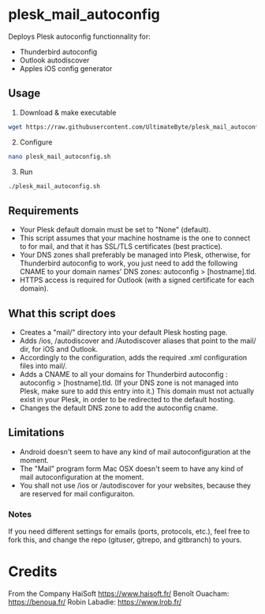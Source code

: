# plesk_mail_autoconfig

Deploys Plesk autoconfig functionnality for:

- Thunderbird autoconfig
- Outlook autodiscover
- Apples iOS config generator

## Usage

1) Download & make executable

````bash
wget https://raw.githubusercontent.com/UltimateByte/plesk_mail_autoconfig/master/plesk_mail_autoconfig.sh && chmod +x plesk_mail_autoconfig.sh
````

2) Configure

````bash
nano plesk_mail_autoconfig.sh
````

3) Run

````bash
./plesk_mail_autoconfig.sh
````

## Requirements
- Your Plesk default domain must be set to "None" (default).
- This script assumes that your machine hostname is the one to connect to for mail, and that it has SSL/TLS certificates (best practice).
- Your DNS zones shall preferably be managed into Plesk, otherwise, for Thunderbird autoconfig to work, you just need to add the following CNAME to your domain names' DNS zones: autoconfig > [hostname].tld.
- HTTPS access is required for Outlook (with a signed certificate for each domain).

## What this script does
- Creates a "mail/" directory into your default Plesk hosting page.
- Adds /ios, /autodiscover and /Autodiscover aliases that point to the mail/ dir, for iOS and Outlook.
- Accordingly to the configuration, adds the required .xml configuration files into mail/.
- Adds a CNAME to all your domains for Thunderbird autoconfig : autoconfig > [hostname].tld. (If your DNS zone is not managed into Plesk, make sure to add this entry into it.) This domain must not actually exist in your Plesk, in order to be redirected to the default hosting.
- Changes the default DNS zone to add the autoconfig cname.

## Limitations
- Android doesn't seem to have any kind of mail autoconfiguration at the moment.
- The "Mail" program form Mac OSX doesn't seem to have any kind of mail autoconfiguration at the moment.
- You shall not use /ios or /autodiscover for your websites, because they are reserved for mail configuraiton.

### Notes
 If you need different settings for emails (ports, protocols, etc.), feel free to fork this, and change the repo (gituser, gitrepo, and gitbranch) to yours.
 
 # Credits
 From the Company HaiSoft https://www.haisoft.fr/
Benoît Ouacham: https://benoua.fr/
Robin Labadie: https://www.lrob.fr/
